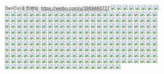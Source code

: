DeriCici主页地址: https://weibo.com/u/3969460727 
![](https://wx4.sinaimg.cn/mw2000/ec9929f7gy1h95ufds7j6j22c03401kz.jpg) 
![](https://wx4.sinaimg.cn/mw2000/ec9929f7gy1h95ufgf3mdj22c0340x6q.jpg) 
![](https://wx4.sinaimg.cn/mw2000/ec9929f7gy1h95ufmjl0zj223n2sv1kz.jpg) 
![](https://wx4.sinaimg.cn/mw2000/ec9929f7gy1h95ufjjpu8j21k9230hdt.jpg) 
![](https://wx4.sinaimg.cn/mw2000/ec9929f7gy1h95ufkb55kj21jj221kjl.jpg) 
![](https://wx4.sinaimg.cn/mw2000/ec9929f7gy1h95uftd1eej223o2swqv5.jpg) 
![](https://wx4.sinaimg.cn/mw2000/ec9929f7gy1h95uff3tjij22222qqhdu.jpg) 
![](https://wx4.sinaimg.cn/mw2000/ec9929f7gy1h95ufci68oj21o5287kjl.jpg) 
![](https://wx4.sinaimg.cn/mw2000/ec9929f7gy1h95ufvtwcoj224c2tse82.jpg) 
![](https://wx4.sinaimg.cn/mw2000/ec9929f7gy1h95ufuk384j21wh2jb1ky.jpg) 
![](https://wx4.sinaimg.cn/mw2000/ec9929f7gy1h95ufivuqtj21nv27uu0x.jpg) 
![](https://wx4.sinaimg.cn/mw2000/ec9929f7gy1h93ggg4qhqj22582v0hdt.jpg) 
![](https://wx4.sinaimg.cn/mw2000/ec9929f7gy1h93gghdfhtj21yx2mjnpd.jpg) 
![](https://wx4.sinaimg.cn/mw2000/ec9929f7gy1h93ggf9t7ij22c03401ky.jpg) 
![](https://wx4.sinaimg.cn/mw2000/ec9929f7gy1h93gg355lpj22c0340hdt.jpg) 
![](https://wx4.sinaimg.cn/mw2000/ec9929f7gy1h93ggeicogj22c03404qr.jpg) 
![](https://wx4.sinaimg.cn/mw2000/ec9929f7gy1h93gg4wrymj22c0340npd.jpg) 
![](https://wx4.sinaimg.cn/mw2000/ec9929f7gy1h93ggbgpffj21sc2dsnpe.jpg) 
![](https://wx4.sinaimg.cn/mw2000/ec9929f7gy1h93gg7jwvcj226q2wzkjl.jpg) 
![](https://wx4.sinaimg.cn/mw2000/ec9929f7gy1h93gnkfhhhj22c0340x6p.jpg) 
![](https://wx4.sinaimg.cn/mw2000/ec9929f7gy1h8tjdgnvo5j21sc2dse81.jpg) 
![](https://wx4.sinaimg.cn/mw2000/ec9929f7gy1h8tjdl75kvj21sc2dse81.jpg) 
![](https://wx4.sinaimg.cn/mw2000/ec9929f7gy1h8tjdhxz2rj21sc2dsb29.jpg) 
![](https://wx4.sinaimg.cn/mw2000/ec9929f7gy1h8tjdmhj37j21rj2cpb29.jpg) 
![](https://wx4.sinaimg.cn/mw2000/ec9929f7gy1h8u0672kr6j20j60ne42h.jpg) 
![](https://wx4.sinaimg.cn/mw2000/ec9929f7gy1h8tjdjbohej21sc2dse81.jpg) 
![](https://wx4.sinaimg.cn/mw2000/ec9929f7gy1h8tjdo5cs4j22742xhkjl.jpg) 
![](https://wx4.sinaimg.cn/mw2000/ec9929f7gy1h8qi3c7p7xj22c0340qv6.jpg) 
![](https://wx4.sinaimg.cn/mw2000/ec9929f7gy1h8qi3nqfpcj22c03401ky.jpg) 
![](https://wx4.sinaimg.cn/mw2000/ec9929f7gy1h8qi3wltb2j22c03404qs.jpg) 
![](https://wx4.sinaimg.cn/mw2000/ec9929f7gy1h8ocvscg98j21ne276wzl.jpg) 
![](https://wx4.sinaimg.cn/mw2000/ec9929f7gy1h8octujrh1j21sc2dstu9.jpg) 
![](https://wx4.sinaimg.cn/mw2000/ec9929f7gy1h8ocvsuy6tj20wi0uxqac.jpg) 
![](https://wx4.sinaimg.cn/mw2000/ec9929f7gy1h8ocu0khitj21sc2dskai.jpg) 
![](https://wx4.sinaimg.cn/mw2000/ec9929f7gy1h8ocxl2m4gj21zy2nx1dr.jpg) 
![](https://wx4.sinaimg.cn/mw2000/ec9929f7gy1h8octymhfrj21sc2ds7os.jpg) 
![](https://wx4.sinaimg.cn/mw2000/ec9929f7gy1h8ocu01pddj21sc2ds1du.jpg) 
![](https://wx4.sinaimg.cn/mw2000/ec9929f7gy1h8mafbo01ij21r22c27wh.jpg) 
![](https://wx4.sinaimg.cn/mw2000/ec9929f7gy1h8mafcq54wj22382sbu0x.jpg) 
![](https://wx4.sinaimg.cn/mw2000/ec9929f7gy1h8mafa3iyxj21v42hhqv5.jpg) 
![](https://wx4.sinaimg.cn/mw2000/ec9929f7gy1h8madvmm3rj22c03404qr.jpg) 
![](https://wx4.sinaimg.cn/mw2000/ec9929f7gy1h8f6deic16j20ty13ywkw.jpg) 
![](https://wx4.sinaimg.cn/mw2000/ec9929f7gy1h8f6hkcnx5j22c0340e82.jpg) 
![](https://wx4.sinaimg.cn/mw2000/ec9929f7gy1h8anngan38j21sc2dshdt.jpg) 
![](https://wx4.sinaimg.cn/mw2000/ec9929f7gy1h8an4unxp5j22c0340e82.jpg) 
![](https://wx4.sinaimg.cn/mw2000/ec9929f7gy1h8an4vfejsj20u0140gss.jpg) 
![](https://wx4.sinaimg.cn/mw2000/ec9929f7gy1h8anjot3fcj23402c0qv6.jpg) 
![](https://wx4.sinaimg.cn/mw2000/ec9929f7gy1h837rd86p7j223e2sjkjm.jpg) 
![](https://wx4.sinaimg.cn/mw2000/ec9929f7gy1h837residej21w62iwnpd.jpg) 
![](https://wx4.sinaimg.cn/mw2000/ec9929f7gy1h837rk5jlij229x319u0y.jpg) 
![](https://wx4.sinaimg.cn/mw2000/ec9929f7gy1h837rnsz8aj22ae31vx6p.jpg) 
![](https://wx4.sinaimg.cn/mw2000/ec9929f7gy1h837ruv7crj224m2u6b29.jpg) 
![](https://wx4.sinaimg.cn/mw2000/ec9929f7gy1h837s1k1xlj22c0340b2a.jpg) 
![](https://wx4.sinaimg.cn/mw2000/ec9929f7gy1h837t0iiylj21s72dm4qq.jpg) 
![](https://wx4.sinaimg.cn/mw2000/ec9929f7gy1h837t3dy1pj22c03407wj.jpg) 
![](https://wx4.sinaimg.cn/mw2000/ec9929f7gy1h837rs54dzj229m30uqv6.jpg) 
![](https://wx4.sinaimg.cn/mw2000/ec9929f7gy1h837s3wryxj228a2z2e81.jpg) 
![](https://wx4.sinaimg.cn/mw2000/ec9929f7gy1h837s68a1mj21vx2il7wh.jpg) 
![](https://wx4.sinaimg.cn/mw2000/ec9929f7gy1h7zzhgowj2j227g2xyqv5.jpg) 
![](https://wx4.sinaimg.cn/mw2000/ec9929f7gy1h7zzivjygqj221p2qaqv5.jpg) 
![](https://wx4.sinaimg.cn/mw2000/ec9929f7gy1h7zzixvvwrj224m2u61ky.jpg) 
![](https://wx4.sinaimg.cn/mw2000/ec9929f7gy1h7zznztr63j22c0340qv5.jpg) 
![](https://wx4.sinaimg.cn/mw2000/ec9929f7gy1h7vhjq1fw6j21p329gkjm.jpg) 
![](https://wx4.sinaimg.cn/mw2000/ec9929f7gy1h7vhkeebdrj23402c0x6u.jpg) 
![](https://wx4.sinaimg.cn/mw2000/ec9929f7gy1h7vhjhx9rrj21pc29skjl.jpg) 
![](https://wx4.sinaimg.cn/mw2000/ec9929f7gy1h7vhjn8omzj21r02c0har.jpg) 
![](https://wx4.sinaimg.cn/mw2000/ec9929f7gy1h7vhjmaxmqj21i1200hdt.jpg) 
![](https://wx4.sinaimg.cn/mw2000/ec9929f7gy1h7vhkja6crj21941o54hs.jpg) 
![](https://wx4.sinaimg.cn/mw2000/ec9929f7gy1h7vhjflh44j21qn2bix6p.jpg) 
![](https://wx4.sinaimg.cn/mw2000/ec9929f7gy1h7vhk1jrd3j23402c01kz.jpg) 
![](https://wx4.sinaimg.cn/mw2000/ec9929f7gy1h7vhk86ja3j22c0340hdx.jpg) 
![](https://wx4.sinaimg.cn/mw2000/ec9929f7gy1h7vhjumpnpj22c03407wl.jpg) 
![](https://wx4.sinaimg.cn/mw2000/ec9929f7gy1h7vhkhw0fcj23402c0qv8.jpg) 
![](https://wx4.sinaimg.cn/mw2000/ec9929f7gy1h7rv2jb2b4j22c0340hdt.jpg) 
![](https://wx4.sinaimg.cn/mw2000/ec9929f7gy1h7rv4fzyjuj22c0340e83.jpg) 
![](https://wx4.sinaimg.cn/mw2000/ec9929f7gy1h7rv2lyrebj22c035fu0y.jpg) 
![](https://wx4.sinaimg.cn/mw2000/ec9929f7gy1h7rv2esauzj22c033z1ky.jpg) 
![](https://wx4.sinaimg.cn/mw2000/ec9929f7gy1h7rv2keab8j229z31bhdu.jpg) 
![](https://wx4.sinaimg.cn/mw2000/ec9929f7gy1h7rv3pi4ygj22c03404qq.jpg) 
![](https://wx4.sinaimg.cn/mw2000/ec9929f7gy1h7rv3swdraj22bo35rhdu.jpg) 
![](https://wx4.sinaimg.cn/mw2000/ec9929f7gy1h7rv8xyjggj20nj0vdgze.jpg) 
![](https://wx4.sinaimg.cn/mw2000/ec9929f7gy1h7rv3og5nhj22c035hu0y.jpg) 
![](https://wx4.sinaimg.cn/mw2000/ec9929f7gy1h7mbntvs86j22c0340qv5.jpg) 
![](https://wx4.sinaimg.cn/mw2000/ec9929f7gy1h7mbnumx68j21vj2i1tlu.jpg) 
![](https://wx4.sinaimg.cn/mw2000/ec9929f7gy1h7mbnxfhggj20yj1a1dnj.jpg) 
![](https://wx4.sinaimg.cn/mw2000/ec9929f7gy1h7mbnybqpdj22c0340qv5.jpg) 
![](https://wx4.sinaimg.cn/mw2000/ec9929f7gy1h7mbnvixldj22312s64qp.jpg) 
![](https://wx4.sinaimg.cn/mw2000/ec9929f7gy1h7mbnr4aevj22002nze81.jpg) 
![](https://wx4.sinaimg.cn/mw2000/ec9929f7gy1h7mbnsygvoj22c03407pt.jpg) 
![](https://wx4.sinaimg.cn/mw2000/ec9929f7gy1h7mbnpld7rj22c0340wrk.jpg) 
![](https://wx4.sinaimg.cn/mw2000/ec9929f7gy1h7mbnwp7anj22c0340npd.jpg) 
![](https://wx4.sinaimg.cn/mw2000/ec9929f7gy1h7hdixurc6j21qo2bk4qp.jpg) 
![](https://wx4.sinaimg.cn/mw2000/ec9929f7gy1h7hdjdsfpdj22c03404qq.jpg) 
![](https://wx4.sinaimg.cn/mw2000/ec9929f7gy1h7hdjhi49qj22c0340hdv.jpg) 
![](https://wx4.sinaimg.cn/mw2000/ec9929f7gy1h7hdj98vusj21yb2ls1kx.jpg) 
![](https://wx4.sinaimg.cn/mw2000/ec9929f7gy1h7hdjbe20kj22c0340kjn.jpg) 
![](https://wx4.sinaimg.cn/mw2000/ec9929f7gy1h7hdj0o1d3j222i2rchdu.jpg) 
![](https://wx4.sinaimg.cn/mw2000/ec9929f7gy1h7hdj5xg00j229g30mnpe.jpg) 
![](https://wx4.sinaimg.cn/mw2000/ec9929f7gy1h7hdj3ukdgj21jw22jhbb.jpg) 
![](https://wx4.sinaimg.cn/mw2000/ec9929f7gy1h7hdj84rw3j227b2xrqv6.jpg) 
![](https://wx4.sinaimg.cn/mw2000/ec9929f7gy1h7hdjjp3ltj22c0340b2a.jpg) 
![](https://wx4.sinaimg.cn/mw2000/ec9929f7gy1h7hdj2jie6j223h2snu0x.jpg) 
![](https://wx4.sinaimg.cn/mw2000/ec9929f7gy1h74upyd0k9j20u014210o.jpg) 
![](https://wx4.sinaimg.cn/mw2000/ec9929f7gy1h74uq6hhr3j20u0140n3y.jpg) 
![](https://wx4.sinaimg.cn/mw2000/ec9929f7gy1h6wv68webpj20u014yjxq.jpg) 
![](https://wx4.sinaimg.cn/mw2000/ec9929f7gy1h6wv69jyykj20u0140guj.jpg) 
![](https://wx4.sinaimg.cn/mw2000/ec9929f7gy1h6wv6a1976j20u0160gp1.jpg) 
![](https://wx4.sinaimg.cn/mw2000/ec9929f7gy1h6wv68b5l3j20u014y7a3.jpg) 
![](https://wx4.sinaimg.cn/mw2000/ec9929f7gy1h6wv67f9nuj20u0150ad3.jpg) 
![](https://wx4.sinaimg.cn/mw2000/ec9929f7gy1h6wv65gzifj20u014cjyh.jpg) 
![](https://wx4.sinaimg.cn/mw2000/ec9929f7gy1h6wv846mc5j20u014cn1z.jpg) 
![](https://wx4.sinaimg.cn/mw2000/ec9929f7gy1h6wv874fssj20u014w0z0.jpg) 
![](https://wx4.sinaimg.cn/mw2000/ec9929f7gy1h6vcsfulekj20oe0witda.jpg) 
![](https://wx4.sinaimg.cn/mw2000/ec9929f7gy1h6vcsgu2ucj20u014079o.jpg) 
![](https://wx4.sinaimg.cn/mw2000/ec9929f7gy1h6vcsidjahj20u014012p.jpg) 
![](https://wx4.sinaimg.cn/mw2000/ec9929f7gy1h6vcshcceqj20tp13ljw4.jpg) 
![](https://wx4.sinaimg.cn/mw2000/ec9929f7gy1h6ftznp7isj20u0144gto.jpg) 
![](https://wx4.sinaimg.cn/mw2000/ec9929f7gy1h6ftzorbhoj20u0144tg5.jpg) 
![](https://wx4.sinaimg.cn/mw2000/ec9929f7gy1h6ftzo6j95j20u0140gsn.jpg) 
![](https://wx4.sinaimg.cn/mw2000/ec9929f7gy1h6ftznac1uj20u0140qct.jpg) 
![](https://wx4.sinaimg.cn/mw2000/ec9929f7gy1h6cuconmnej20u0190wf6.jpg) 
![](https://wx4.sinaimg.cn/mw2000/ec9929f7gy1h6cucqvsl6j20u0190750.jpg) 
![](https://wx4.sinaimg.cn/mw2000/ec9929f7gy1h6cuct5josj20u01913yw.jpg) 
![](https://wx4.sinaimg.cn/mw2000/ec9929f7gy1h6cucu84m4j20u0191abq.jpg) 
![](https://wx4.sinaimg.cn/mw2000/ec9929f7gy1h6cvtqn76pj20u0190tde.jpg) 
![](https://wx4.sinaimg.cn/mw2000/ec9929f7gy1h6cucrv9rrj20u0191wex.jpg) 
![](https://wx4.sinaimg.cn/mw2000/ec9929f7gy1h6cucwg6uaj20u0191wfm.jpg) 
![](https://wx4.sinaimg.cn/mw2000/ec9929f7gy1h6cvpwh3tfj20u019142f.jpg) 
![](https://wx4.sinaimg.cn/mw2000/ec9929f7gy1h6cucpujjyj20u0190wf5.jpg) 
![](https://wx4.sinaimg.cn/mw2000/ec9929f7gy1h688ccmha5j20u01400wt.jpg) 
![](https://wx4.sinaimg.cn/mw2000/ec9929f7gy1h688cdlm04j20u0140n4e.jpg) 
![](https://wx4.sinaimg.cn/mw2000/ec9929f7gy1h688ce8drcj20u0142q6c.jpg) 
![](https://wx4.sinaimg.cn/mw2000/ec9929f7gy1h688cf5f5bj20u0140wmm.jpg) 
![](https://wx4.sinaimg.cn/mw2000/ec9929f7gy1h688cfqx7dj20u013ygow.jpg) 
![](https://wx4.sinaimg.cn/mw2000/ec9929f7gy1h688cgkcu3j20u0140n06.jpg) 
![](https://wx4.sinaimg.cn/mw2000/ec9929f7gy1h688chzg0kj20u013iwhh.jpg) 
![](https://wx4.sinaimg.cn/mw2000/ec9929f7gy1h688chgci2j20u01400vw.jpg) 
![](https://wx4.sinaimg.cn/mw2000/ec9929f7gy1h688ciw324j20u0140gox.jpg) 
![](https://wx4.sinaimg.cn/mw2000/ec9929f7gy1h60blg5t1xj20u014010k.jpg) 
![](https://wx4.sinaimg.cn/mw2000/ec9929f7gy1h60blf9t6ij20u0140435.jpg) 
![](https://wx4.sinaimg.cn/mw2000/ec9929f7gy1h60blh3tu0j20u0141aev.jpg) 
![](https://wx4.sinaimg.cn/mw2000/ec9929f7gy1h60bljescrj20u0140gpd.jpg) 
![](https://wx4.sinaimg.cn/mw2000/ec9929f7gy1h60bli97faj20u0140jvw.jpg) 
![](https://wx4.sinaimg.cn/mw2000/ec9929f7gy1h57qfjewdcj20u01sy0w6.jpg) 
![](https://wx4.sinaimg.cn/mw2000/ec9929f7ly1h4tpt09ch7j20u0140120.jpg) 
![](https://wx4.sinaimg.cn/mw2000/ec9929f7ly1h4tpszh9l8j20u0140guh.jpg) 
![](https://wx4.sinaimg.cn/mw2000/ec9929f7ly1h4tpsxmnouj20u014012l.jpg) 
![](https://wx4.sinaimg.cn/mw2000/ec9929f7ly1h4tpsywvb4j20u0140n2o.jpg) 
![](https://wx4.sinaimg.cn/mw2000/ec9929f7ly1h4tptb3jsbj20u0140123.jpg) 
![](https://wx4.sinaimg.cn/mw2000/ec9929f7ly1h4jtnkagbwj20u014045j.jpg) 
![](https://wx4.sinaimg.cn/mw2000/ec9929f7gy1h3nydp4a1ij20u0140aim.jpg) 
![](https://wx4.sinaimg.cn/mw2000/ec9929f7gy1h3nydjeynmj20u0140dl5.jpg) 
![](https://wx4.sinaimg.cn/mw2000/ec9929f7gy1h3nydnshsvj20u0140agd.jpg) 
![](https://wx4.sinaimg.cn/mw2000/ec9929f7gy1h3nydm8ui9j20u0140dnc.jpg) 
![](https://wx4.sinaimg.cn/mw2000/ec9929f7gy1h3nydq9ev7j20u0140grh.jpg) 
![](https://wx4.sinaimg.cn/mw2000/ec9929f7gy1h3nyf967blj20u0140tf3.jpg) 
![](https://wx4.sinaimg.cn/mw2000/ec9929f7gy1h3muyv1tq8j20u0140q9s.jpg) 
![](https://wx4.sinaimg.cn/mw2000/ec9929f7gy1h3muz1ejkvj20u0140462.jpg) 
![](https://wx4.sinaimg.cn/mw2000/ec9929f7gy1h3muz0kdsqj20u01hc0x5.jpg) 
![](https://wx4.sinaimg.cn/mw2000/ec9929f7gy1h3efghriz8j20u0140wm1.jpg) 
![](https://wx4.sinaimg.cn/mw2000/ec9929f7gy1h3efgg08dsj20u0140496.jpg) 
![](https://wx4.sinaimg.cn/mw2000/ec9929f7gy1h3efggbqw5j20u0140aht.jpg) 
![](https://wx4.sinaimg.cn/mw2000/ec9929f7gy1h3efgfbjksj20u01407ch.jpg) 
![](https://wx4.sinaimg.cn/mw2000/ec9929f7gy1h3efggqms5j20u01407g6.jpg) 
![](https://wx4.sinaimg.cn/mw2000/ec9929f7gy1h3efghdhxbj20u0140wla.jpg) 
![](https://wx4.sinaimg.cn/mw2000/ec9929f7gy1h3csy3kfgej20u00u0ahe.jpg) 
![](https://wx4.sinaimg.cn/mw2000/ec9929f7gy1h39wipntqkj20u01407gv.jpg) 
![](https://wx4.sinaimg.cn/mw2000/ec9929f7gy1h37klp610jj20u0140n3s.jpg) 
![](https://wx4.sinaimg.cn/mw2000/ec9929f7gy1h37kkc2qusj20u0140jzo.jpg) 
![](https://wx4.sinaimg.cn/mw2000/ec9929f7gy1h37kkd2dryj20u0140n6r.jpg) 
![](https://wx4.sinaimg.cn/mw2000/ec9929f7gy1h37kkdqtpej20u0140ah8.jpg) 
![](https://wx4.sinaimg.cn/mw2000/ec9929f7gy1h37kk9ou9lj20u0140n4h.jpg) 
![](https://wx4.sinaimg.cn/mw2000/ec9929f7gy1h349t9vqf2j20u0140gtj.jpg) 
![](https://wx4.sinaimg.cn/mw2000/ec9929f7gy1h349tanaytj20u0140afv.jpg) 
![](https://wx4.sinaimg.cn/mw2000/ec9929f7gy1h298bgawnoj20u0140qdt.jpg) 
![](https://wx4.sinaimg.cn/mw2000/ec9929f7gy1h298bn3qu5j20u01hcgzh.jpg) 
![](https://wx4.sinaimg.cn/mw2000/ec9929f7gy1h298bic8qkj20u013zdqc.jpg) 
![](https://wx4.sinaimg.cn/mw2000/ec9929f7gy1h298bjk3xwj20u0140dmu.jpg) 
![](https://wx4.sinaimg.cn/mw2000/ec9929f7gy1h298begycmj20u01hc7ff.jpg) 
![](https://wx4.sinaimg.cn/mw2000/ec9929f7gy1h298bcox87j20u01407bj.jpg) 
![](https://wx4.sinaimg.cn/mw2000/ec9929f7gy1h298bavds3j20u0140dmy.jpg) 
![](https://wx4.sinaimg.cn/mw2000/ec9929f7gy1h298dt4idhj20u01hc4ct.jpg) 
![](https://wx4.sinaimg.cn/mw2000/ec9929f7gy1h1qb9y3csaj21hc0u0gxh.jpg) 
![](https://wx4.sinaimg.cn/mw2000/ec9929f7gy1h1qb9zjconj21hc0u0nbv.jpg) 
![](https://wx4.sinaimg.cn/mw2000/ec9929f7gy1h1qba0v102j21900u0wpm.jpg) 
![](https://wx4.sinaimg.cn/mw2000/ec9929f7gy1h1qba5k46cj20u019014o.jpg) 
![](https://wx4.sinaimg.cn/mw2000/ec9929f7gy1h1qba2xktcj21900u0n77.jpg) 
![](https://wx4.sinaimg.cn/mw2000/ec9929f7gy1h1qba1s9c1j21900u0jzm.jpg) 
![](https://wx4.sinaimg.cn/mw2000/ec9929f7gy1h1qba6hb3tj21900u0gs5.jpg) 
![](https://wx4.sinaimg.cn/mw2000/ec9929f7gy1h1qba8a01oj20u01904d6.jpg) 
![](https://wx4.sinaimg.cn/mw2000/ec9929f7gy1h1qb9wtzoej21900u0wp5.jpg) 
![](https://wx4.sinaimg.cn/mw2000/ec9929f7gy1h1kmkmqja4j20u0140h0y.jpg) 
![](https://wx4.sinaimg.cn/mw2000/ec9929f7gy1h1kmkrpcjdj20u0191198.jpg) 
![](https://wx4.sinaimg.cn/mw2000/ec9929f7gy1h1kmko13dmj20u0146dvj.jpg) 
![](https://wx4.sinaimg.cn/mw2000/ec9929f7gy1h1kmkp18ccj20u018y12h.jpg) 
![](https://wx4.sinaimg.cn/mw2000/ec9929f7gy1h1kmkfzu98j20u00xc4a1.jpg) 
![](https://wx4.sinaimg.cn/mw2000/ec9929f7gy1h1kmkq7yjrj20u00xkgyh.jpg) 
![](https://wx4.sinaimg.cn/mw2000/ec9929f7gy1h0z2zumehgj213u0tutdt.jpg) 
![](https://wx4.sinaimg.cn/mw2000/ec9929f7gy1h0v8jplip0j20u0158q8d.jpg) 
![](https://wx4.sinaimg.cn/mw2000/ec9929f7gy1h0v8j0ggcaj20u01400yy.jpg) 
![](https://wx4.sinaimg.cn/mw2000/ec9929f7gy1h0v8iz5y61j20u0140wke.jpg) 
![](https://wx4.sinaimg.cn/mw2000/ec9929f7gy1h07gcguab0j229i1wnb29.jpg) 
![](https://wx4.sinaimg.cn/mw2000/ec9929f7gy1h07gcfwhyij22c03404qq.jpg) 
![](https://wx4.sinaimg.cn/mw2000/ec9929f7gy1h07gclm62kj22c0340npd.jpg) 
![](https://wx4.sinaimg.cn/mw2000/ec9929f7gy1h07gcjsrvyj222q2l11ky.jpg) 
![](https://wx4.sinaimg.cn/mw2000/ec9929f7gy1gzu1bs82fuj21sc2dsqv5.jpg) 
![](https://wx4.sinaimg.cn/mw2000/ec9929f7gy1gzu1btt9bcj20wi1ycdzp.jpg) 
![](https://wx4.sinaimg.cn/mw2000/ec9929f7gy1gzu1bsxafjj20wi1ycwp6.jpg) 
![](https://wx4.sinaimg.cn/mw2000/ec9929f7gy1gxde0w6274j20u0140gr2.jpg) 
![](https://wx4.sinaimg.cn/mw2000/ec9929f7gy1gxde0qlc48j20u01hc10c.jpg) 
![](https://wx4.sinaimg.cn/mw2000/ec9929f7gy1gxde0tmqybj20u01hdgtl.jpg) 
![](https://wx4.sinaimg.cn/mw2000/ec9929f7gy1gxde0p9pc8j20u01hfwju.jpg) 
![](https://wx4.sinaimg.cn/mw2000/ec9929f7gy1gxde0rn8kej20u01hcgqi.jpg) 
![](https://wx4.sinaimg.cn/mw2000/ec9929f7gy1gxde0lvml0j20u01hawo4.jpg) 
![](https://wx4.sinaimg.cn/mw2000/ec9929f7gy1gxde0nh83uj20u01hdq80.jpg) 
![](https://wx4.sinaimg.cn/mw2000/ec9929f7gy1gxde0mlnpmj20u01hcq7j.jpg) 
![](https://wx4.sinaimg.cn/mw2000/ec9929f7gy1gxde0v3zg9j20u01hc116.jpg) 
![](https://wx4.sinaimg.cn/mw2000/ec9929f7gy1gwowsmtfpij216o1kw1kx.jpg) 
![](https://wx4.sinaimg.cn/mw2000/ec9929f7gy1gwowskngndj216o1kw1kx.jpg) 
![](https://wx4.sinaimg.cn/mw2000/ec9929f7gy1gwowsido6gj216o1kw1kx.jpg) 
![](https://wx4.sinaimg.cn/mw2000/ec9929f7gy1gwowsc5jgdj216o1kw1jn.jpg) 
![](https://wx4.sinaimg.cn/mw2000/ec9929f7gy1gwowsdkb0hj216o1kwhcp.jpg) 
![](https://wx4.sinaimg.cn/mw2000/ec9929f7gy1gwowsgkwivj216o1kwb29.jpg) 
![](https://wx4.sinaimg.cn/mw2000/ec9929f7gy1gwowsnljoqj21ff0skary.jpg) 
![](https://wx4.sinaimg.cn/mw2000/ec9929f7gy1gwowsam8jjj21400u0alk.jpg) 
![](https://wx4.sinaimg.cn/mw2000/004kDs47gy1gvlhypt5sij623u35sx6p02.jpg) 
![](https://wx4.sinaimg.cn/mw2000/004kDs47gy1gvlhyf3rb8j62yo4g0kjp02.jpg) 
![](https://wx4.sinaimg.cn/mw2000/004kDs47gy1gvlhyxjxo3j623u35s4qp02.jpg) 
![](https://wx4.sinaimg.cn/mw2000/004kDs47gy1gvlhyn18ppj623u35s1ky02.jpg) 
![](https://wx4.sinaimg.cn/mw2000/004kDs47gy1gvlhyjno6tj623u35se8502.jpg) 
![](https://wx4.sinaimg.cn/mw2000/004kDs47gy1gvlhysxym2j623u35sx6p02.jpg) 
![](https://wx4.sinaimg.cn/mw2000/004kDs47gy1gvlhz43nw2j63334jhnpj02.jpg) 
![](https://wx4.sinaimg.cn/mw2000/004kDs47gy1gvlhzb038kj64fo2yg1l202.jpg) 
![](https://wx4.sinaimg.cn/mw2000/004kDs47gy1gvlhznb199j64fq2yge8502.jpg) 
![](https://wx4.sinaimg.cn/mw2000/004kDs47gy1gvlhyveekcj623u35sx6p02.jpg) 
![](https://wx4.sinaimg.cn/mw2000/004kDs47gy1gvli0gs070j64fi2ycnpk02.jpg) 
![](https://wx4.sinaimg.cn/mw2000/004kDs47gy1gvlhzwdeabj62y64fakju02.jpg) 
![](https://wx4.sinaimg.cn/mw2000/004kDs47gy1gvli0aw864j62xq4eo7wq02.jpg) 
![](https://wx4.sinaimg.cn/mw2000/004kDs47gy1gvli024y6vj62y84fanpj02.jpg) 
![](https://wx4.sinaimg.cn/mw2000/ec9929f7gy1gskm4i00kxj222s35sx6p.jpg) 
![](https://wx4.sinaimg.cn/mw2000/ec9929f7ly1godcpwmocnj20m00rajuo.jpg) 
![](https://wx4.sinaimg.cn/mw2000/ec9929f7ly1godcpxwoxoj20j60j6gmr.jpg) 
![](https://wx4.sinaimg.cn/mw2000/ec9929f7ly1godcpqpxuyj20u00u0gnt.jpg) 
![](https://wx4.sinaimg.cn/mw2000/ec9929f7ly1godcpvxpknj20jg0jgwf1.jpg) 
![](https://wx4.sinaimg.cn/mw2000/ec9929f7ly1godcq0y3sqj20u00u0ae3.jpg) 
![](https://wx4.sinaimg.cn/mw2000/ec9929f7ly1godcpt2vraj20u0140k9t.jpg) 
![](https://wx4.sinaimg.cn/mw2000/ec9929f7ly1godcprqul9j20p00u0tbn.jpg) 
![](https://wx4.sinaimg.cn/mw2000/ec9929f7ly1godcq23nc8j20u00u0adc.jpg) 
![](https://wx4.sinaimg.cn/mw2000/ec9929f7ly1godcpxgsjzj20lz0lyq5r.jpg) 
![](https://wx4.sinaimg.cn/mw2000/ec9929f7ly1godcpyf3rmj20j60j7tcw.jpg) 
![](https://wx4.sinaimg.cn/mw2000/ec9929f7ly1godcpzpo6uj20u00u0wn7.jpg) 
![](https://wx4.sinaimg.cn/mw2000/ec9929f7ly1godcpx35urj20ku0kp41g.jpg) 
